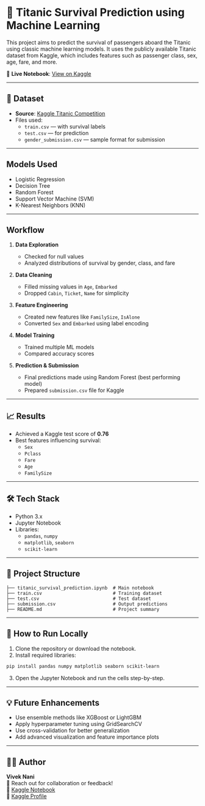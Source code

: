 # 🚢 Titanic Survival Prediction using Machine Learning

This project aims to predict the survival of passengers aboard the Titanic using classic machine learning models. It uses the publicly available Titanic dataset from Kaggle, which includes features such as passenger class, sex, age, fare, and more.

🔗 **Live Notebook**: [View on Kaggle](https://www.kaggle.com/code/mrmelvin/titanic-survival-prediction-using-machine-learning)

---

## 📂 Dataset

- **Source**: [Kaggle Titanic Competition](https://www.kaggle.com/competitions/titanic/)
- Files used:
  - `train.csv` — with survival labels
  - `test.csv` — for prediction
  - `gender_submission.csv` — sample format for submission

---

##  Models Used

- Logistic Regression  
- Decision Tree  
- Random Forest  
- Support Vector Machine (SVM)  
- K-Nearest Neighbors (KNN)

---

##  Workflow

1. **Data Exploration**
   - Checked for null values
   - Analyzed distributions of survival by gender, class, and fare

2. **Data Cleaning**
   - Filled missing values in `Age`, `Embarked`
   - Dropped `Cabin`, `Ticket`, `Name` for simplicity

3. **Feature Engineering**
   - Created new features like `FamilySize`, `IsAlone`
   - Converted `Sex` and `Embarked` using label encoding

4. **Model Training**
   - Trained multiple ML models
   - Compared accuracy scores

5. **Prediction & Submission**
   - Final predictions made using Random Forest (best performing model)
   - Prepared `submission.csv` file for Kaggle

---

## 📈 Results

- Achieved a Kaggle test score of **0.76**
- Best features influencing survival:
  - `Sex`
  - `Pclass`
  - `Fare`
  - `Age`
  - `FamilySize`

---

## 🛠️ Tech Stack

- Python 3.x
- Jupyter Notebook
- Libraries:
  - `pandas`, `numpy`
  - `matplotlib`, `seaborn`
  - `scikit-learn`

---

## 📁 Project Structure

```
├── titanic_survival_prediction.ipynb  # Main notebook
├── train.csv                          # Training dataset
├── test.csv                           # Test dataset
├── submission.csv                     # Output predictions
├── README.md                          # Project summary
```

---

## 🚀 How to Run Locally

1. Clone the repository or download the notebook.
2. Install required libraries:
```bash
pip install pandas numpy matplotlib seaborn scikit-learn
```
3. Open the Jupyter Notebook and run the cells step-by-step.

---

## 💡 Future Enhancements

- Use ensemble methods like XGBoost or LightGBM  
- Apply hyperparameter tuning using GridSearchCV  
- Use cross-validation for better generalization  
- Add advanced visualization and feature importance plots

---

## 🙋‍♂️ Author

**Vivek Nani**  
📧 Reach out for collaboration or feedback!  
🔗 [Kaggle Notebook](https://www.kaggle.com/code/mrmelvin/titanic-survival-prediction-using-machine-learning)  
🔗 [Kaggle Profile](https://www.kaggle.com/mrmelvin)
